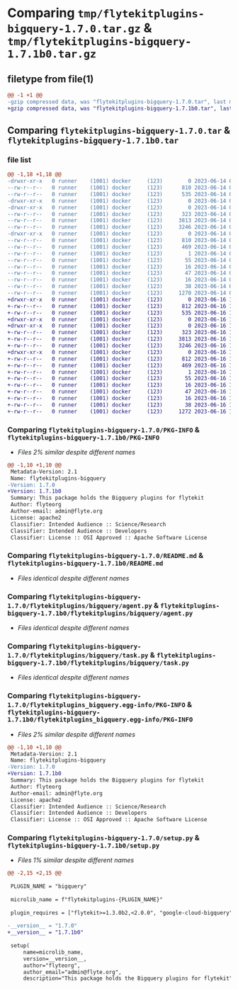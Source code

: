 # Comparing `tmp/flytekitplugins-bigquery-1.7.0.tar.gz` & `tmp/flytekitplugins-bigquery-1.7.1b0.tar.gz`

## filetype from file(1)

```diff
@@ -1 +1 @@
-gzip compressed data, was "flytekitplugins-bigquery-1.7.0.tar", last modified: Wed Jun 14 04:33:26 2023, max compression
+gzip compressed data, was "flytekitplugins-bigquery-1.7.1b0.tar", last modified: Fri Jun 16 18:14:16 2023, max compression
```

## Comparing `flytekitplugins-bigquery-1.7.0.tar` & `flytekitplugins-bigquery-1.7.1b0.tar`

### file list

```diff
@@ -1,18 +1,18 @@
-drwxr-xr-x   0 runner    (1001) docker     (123)        0 2023-06-14 04:33:26.381290 flytekitplugins-bigquery-1.7.0/
--rw-r--r--   0 runner    (1001) docker     (123)      810 2023-06-14 04:33:26.377290 flytekitplugins-bigquery-1.7.0/PKG-INFO
--rw-r--r--   0 runner    (1001) docker     (123)      535 2023-06-14 04:33:05.000000 flytekitplugins-bigquery-1.7.0/README.md
-drwxr-xr-x   0 runner    (1001) docker     (123)        0 2023-06-14 04:33:26.377290 flytekitplugins-bigquery-1.7.0/flytekitplugins/
-drwxr-xr-x   0 runner    (1001) docker     (123)        0 2023-06-14 04:33:26.377290 flytekitplugins-bigquery-1.7.0/flytekitplugins/bigquery/
--rw-r--r--   0 runner    (1001) docker     (123)      323 2023-06-14 04:33:05.000000 flytekitplugins-bigquery-1.7.0/flytekitplugins/bigquery/__init__.py
--rw-r--r--   0 runner    (1001) docker     (123)     3813 2023-06-14 04:33:05.000000 flytekitplugins-bigquery-1.7.0/flytekitplugins/bigquery/agent.py
--rw-r--r--   0 runner    (1001) docker     (123)     3246 2023-06-14 04:33:05.000000 flytekitplugins-bigquery-1.7.0/flytekitplugins/bigquery/task.py
-drwxr-xr-x   0 runner    (1001) docker     (123)        0 2023-06-14 04:33:26.377290 flytekitplugins-bigquery-1.7.0/flytekitplugins_bigquery.egg-info/
--rw-r--r--   0 runner    (1001) docker     (123)      810 2023-06-14 04:33:26.000000 flytekitplugins-bigquery-1.7.0/flytekitplugins_bigquery.egg-info/PKG-INFO
--rw-r--r--   0 runner    (1001) docker     (123)      469 2023-06-14 04:33:26.000000 flytekitplugins-bigquery-1.7.0/flytekitplugins_bigquery.egg-info/SOURCES.txt
--rw-r--r--   0 runner    (1001) docker     (123)        1 2023-06-14 04:33:26.000000 flytekitplugins-bigquery-1.7.0/flytekitplugins_bigquery.egg-info/dependency_links.txt
--rw-r--r--   0 runner    (1001) docker     (123)       55 2023-06-14 04:33:26.000000 flytekitplugins-bigquery-1.7.0/flytekitplugins_bigquery.egg-info/entry_points.txt
--rw-r--r--   0 runner    (1001) docker     (123)       16 2023-06-14 04:33:26.000000 flytekitplugins-bigquery-1.7.0/flytekitplugins_bigquery.egg-info/namespace_packages.txt
--rw-r--r--   0 runner    (1001) docker     (123)       47 2023-06-14 04:33:26.000000 flytekitplugins-bigquery-1.7.0/flytekitplugins_bigquery.egg-info/requires.txt
--rw-r--r--   0 runner    (1001) docker     (123)       16 2023-06-14 04:33:26.000000 flytekitplugins-bigquery-1.7.0/flytekitplugins_bigquery.egg-info/top_level.txt
--rw-r--r--   0 runner    (1001) docker     (123)       38 2023-06-14 04:33:26.381290 flytekitplugins-bigquery-1.7.0/setup.cfg
--rw-r--r--   0 runner    (1001) docker     (123)     1270 2023-06-14 04:33:24.000000 flytekitplugins-bigquery-1.7.0/setup.py
+drwxr-xr-x   0 runner    (1001) docker     (123)        0 2023-06-16 18:14:16.414468 flytekitplugins-bigquery-1.7.1b0/
+-rw-r--r--   0 runner    (1001) docker     (123)      812 2023-06-16 18:14:16.414468 flytekitplugins-bigquery-1.7.1b0/PKG-INFO
+-rw-r--r--   0 runner    (1001) docker     (123)      535 2023-06-16 18:13:54.000000 flytekitplugins-bigquery-1.7.1b0/README.md
+drwxr-xr-x   0 runner    (1001) docker     (123)        0 2023-06-16 18:14:16.414468 flytekitplugins-bigquery-1.7.1b0/flytekitplugins/
+drwxr-xr-x   0 runner    (1001) docker     (123)        0 2023-06-16 18:14:16.414468 flytekitplugins-bigquery-1.7.1b0/flytekitplugins/bigquery/
+-rw-r--r--   0 runner    (1001) docker     (123)      323 2023-06-16 18:13:54.000000 flytekitplugins-bigquery-1.7.1b0/flytekitplugins/bigquery/__init__.py
+-rw-r--r--   0 runner    (1001) docker     (123)     3813 2023-06-16 18:13:54.000000 flytekitplugins-bigquery-1.7.1b0/flytekitplugins/bigquery/agent.py
+-rw-r--r--   0 runner    (1001) docker     (123)     3246 2023-06-16 18:13:54.000000 flytekitplugins-bigquery-1.7.1b0/flytekitplugins/bigquery/task.py
+drwxr-xr-x   0 runner    (1001) docker     (123)        0 2023-06-16 18:14:16.414468 flytekitplugins-bigquery-1.7.1b0/flytekitplugins_bigquery.egg-info/
+-rw-r--r--   0 runner    (1001) docker     (123)      812 2023-06-16 18:14:16.000000 flytekitplugins-bigquery-1.7.1b0/flytekitplugins_bigquery.egg-info/PKG-INFO
+-rw-r--r--   0 runner    (1001) docker     (123)      469 2023-06-16 18:14:16.000000 flytekitplugins-bigquery-1.7.1b0/flytekitplugins_bigquery.egg-info/SOURCES.txt
+-rw-r--r--   0 runner    (1001) docker     (123)        1 2023-06-16 18:14:16.000000 flytekitplugins-bigquery-1.7.1b0/flytekitplugins_bigquery.egg-info/dependency_links.txt
+-rw-r--r--   0 runner    (1001) docker     (123)       55 2023-06-16 18:14:16.000000 flytekitplugins-bigquery-1.7.1b0/flytekitplugins_bigquery.egg-info/entry_points.txt
+-rw-r--r--   0 runner    (1001) docker     (123)       16 2023-06-16 18:14:16.000000 flytekitplugins-bigquery-1.7.1b0/flytekitplugins_bigquery.egg-info/namespace_packages.txt
+-rw-r--r--   0 runner    (1001) docker     (123)       47 2023-06-16 18:14:16.000000 flytekitplugins-bigquery-1.7.1b0/flytekitplugins_bigquery.egg-info/requires.txt
+-rw-r--r--   0 runner    (1001) docker     (123)       16 2023-06-16 18:14:16.000000 flytekitplugins-bigquery-1.7.1b0/flytekitplugins_bigquery.egg-info/top_level.txt
+-rw-r--r--   0 runner    (1001) docker     (123)       38 2023-06-16 18:14:16.414468 flytekitplugins-bigquery-1.7.1b0/setup.cfg
+-rw-r--r--   0 runner    (1001) docker     (123)     1272 2023-06-16 18:14:14.000000 flytekitplugins-bigquery-1.7.1b0/setup.py
```

### Comparing `flytekitplugins-bigquery-1.7.0/PKG-INFO` & `flytekitplugins-bigquery-1.7.1b0/PKG-INFO`

 * *Files 2% similar despite different names*

```diff
@@ -1,10 +1,10 @@
 Metadata-Version: 2.1
 Name: flytekitplugins-bigquery
-Version: 1.7.0
+Version: 1.7.1b0
 Summary: This package holds the Bigquery plugins for flytekit
 Author: flyteorg
 Author-email: admin@flyte.org
 License: apache2
 Classifier: Intended Audience :: Science/Research
 Classifier: Intended Audience :: Developers
 Classifier: License :: OSI Approved :: Apache Software License
```

### Comparing `flytekitplugins-bigquery-1.7.0/README.md` & `flytekitplugins-bigquery-1.7.1b0/README.md`

 * *Files identical despite different names*

### Comparing `flytekitplugins-bigquery-1.7.0/flytekitplugins/bigquery/agent.py` & `flytekitplugins-bigquery-1.7.1b0/flytekitplugins/bigquery/agent.py`

 * *Files identical despite different names*

### Comparing `flytekitplugins-bigquery-1.7.0/flytekitplugins/bigquery/task.py` & `flytekitplugins-bigquery-1.7.1b0/flytekitplugins/bigquery/task.py`

 * *Files identical despite different names*

### Comparing `flytekitplugins-bigquery-1.7.0/flytekitplugins_bigquery.egg-info/PKG-INFO` & `flytekitplugins-bigquery-1.7.1b0/flytekitplugins_bigquery.egg-info/PKG-INFO`

 * *Files 2% similar despite different names*

```diff
@@ -1,10 +1,10 @@
 Metadata-Version: 2.1
 Name: flytekitplugins-bigquery
-Version: 1.7.0
+Version: 1.7.1b0
 Summary: This package holds the Bigquery plugins for flytekit
 Author: flyteorg
 Author-email: admin@flyte.org
 License: apache2
 Classifier: Intended Audience :: Science/Research
 Classifier: Intended Audience :: Developers
 Classifier: License :: OSI Approved :: Apache Software License
```

### Comparing `flytekitplugins-bigquery-1.7.0/setup.py` & `flytekitplugins-bigquery-1.7.1b0/setup.py`

 * *Files 1% similar despite different names*

```diff
@@ -2,15 +2,15 @@
 
 PLUGIN_NAME = "bigquery"
 
 microlib_name = f"flytekitplugins-{PLUGIN_NAME}"
 
 plugin_requires = ["flytekit>=1.3.0b2,<2.0.0", "google-cloud-bigquery"]
 
-__version__ = "1.7.0"
+__version__ = "1.7.1b0"
 
 setup(
     name=microlib_name,
     version=__version__,
     author="flyteorg",
     author_email="admin@flyte.org",
     description="This package holds the Bigquery plugins for flytekit",
```

